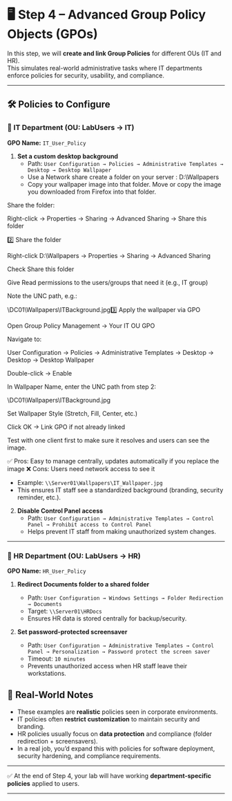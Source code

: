# 🖥️ Step 4 – Advanced Group Policy Objects (GPOs)

In this step, we will **create and link Group Policies** for different OUs (IT and HR).  
This simulates real-world administrative tasks where IT departments enforce policies for security, usability, and compliance.  

---


## 🛠️ Policies to Configure

### 🔹 IT Department (OU: LabUsers → IT)
**GPO Name:** `IT_User_Policy`

1. **Set a custom desktop background**  
   - Path: `User Configuration → Policies → Administrative Templates → Desktop → Desktop Wallpaper`
   - Use a Network share create a folder on your server : D:\Wallpapers
   - Copy your wallpaper image into that folder. Move or copy the image you downloaded from Firefox into that folder.

Share the folder:

Right-click → Properties → Sharing → Advanced Sharing → Share this folder

2️⃣ Share the folder

Right-click D:\Wallpapers → Properties → Sharing → Advanced Sharing

Check Share this folder

Give Read permissions to the users/groups that need it (e.g., IT group)

Note the UNC path, e.g.:

\\DC01\Wallpapers\ITBackground.jpg3️⃣ Apply the wallpaper via GPO

Open Group Policy Management → Your IT OU GPO

Navigate to:

User Configuration → Policies → Administrative Templates → Desktop → Desktop → Desktop Wallpaper


Double-click → Enable

In Wallpaper Name, enter the UNC path from step 2:

\\DC01\Wallpapers\ITBackground.jpg


Set Wallpaper Style (Stretch, Fill, Center, etc.)

Click OK → Link GPO if not already linked

Test with one client first to make sure it resolves and users can see the image.

✅ Pros: Easy to manage centrally, updates automatically if you replace the image
❌ Cons: Users need network access to see it
   - Example: `\\Server01\Wallpapers\IT_Wallpaper.jpg`  
   - This ensures IT staff see a standardized background (branding, security reminder, etc.).




















2. **Disable Control Panel access**  
   - Path: `User Configuration → Administrative Templates → Control Panel → Prohibit access to Control Panel`  
   - Helps prevent IT staff from making unauthorized system changes.


---

### 🔹 HR Department (OU: LabUsers → HR)
**GPO Name:** `HR_User_Policy`

1. **Redirect Documents folder to a shared folder**  
   - Path: `User Configuration → Windows Settings → Folder Redirection → Documents`  
   - Target: `\\Server01\HRDocs`  
   - Ensures HR data is stored centrally for backup/security.

2. **Set password-protected screensaver**  
   - Path: `User Configuration → Administrative Templates → Control Panel → Personalization → Password protect the screen saver`  
   - Timeout: `10 minutes`  
   - Prevents unauthorized access when HR staff leave their workstations.
  















## 🎯 Real-World Notes

- These examples are **realistic** policies seen in corporate environments.  
- IT policies often **restrict customization** to maintain security and branding.  
- HR policies usually focus on **data protection** and compliance (folder redirection + screensavers).  
- In a real job, you’d expand this with policies for software deployment, security hardening, and compliance requirements.

---
✅ At the end of Step 4, your lab will have working **department-specific policies** applied to users.

---

